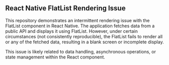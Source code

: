## React Native FlatList Rendering Issue

This repository demonstrates an intermittent rendering issue with the FlatList component in React Native.  The application fetches data from a public API and displays it using FlatList.  However, under certain circumstances (not consistently reproducible), the FlatList fails to render all or any of the fetched data, resulting in a blank screen or incomplete display. 

This issue is likely related to data handling, asynchronous operations, or state management within the React component.